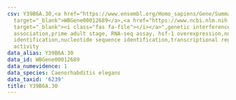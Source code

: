 ```yaml
---
csv: Y39B6A.30,<a href="https://www.ensembl.org/Homo_sapiens/Gene/Summary?db=core;g=WBGene00012689"
  target="_blank">WBGene00012689</a>,<a href="https://www.ncbi.nlm.nih.gov/pubmed/30894454"
  target="_blank"><i class="fas fa-file"></i></a>",genetic interference,functional
  association,prime adult stage, RNA-seq assay, hsf-1 overexpression,nucleotide sequence
  identification,nucleotide sequence identification,transcriptional regulation,up-regulates
  activity
data_alias: Y39B6A.30
data_id: WBGene00012689
data_numevidence: 1
data_species: Caenorhabditis elegans
data_taxid: '6239'
title: Y39B6A.30
---
```

